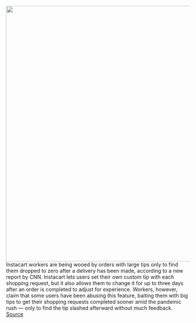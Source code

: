 <img src='https://cdn.vox-cdn.com/thumbor/52X9ysgexvlp4W2H12u_x8P8Pig=/0x0:3716x2381/1200x800/filters:focal(2198x1151:2792x1745)/cdn.vox-cdn.com/uploads/chorus_image/image/66635489/458005228.jpg.0.jpg' width='700px' /><br/>
Instacart workers are being wooed by orders with large tips only to find them dropped to zero after a delivery has been made, according to a new report by CNN. Instacart lets users set their own custom tip with each shopping request, but it also allows them to change it for up to three days after an order is completed to adjust for experience. Workers, however, claim that some users have been abusing this feature, baiting them with big tips to get their shopping requests completed sooner amid the pandemic rush — only to find the tip slashed afterward without much feedback.
<a href='https://www.theverge.com/2020/4/10/21216317/instacart-tip-baiting-grocery-employees-delivery-pandemic'> Source <a/>